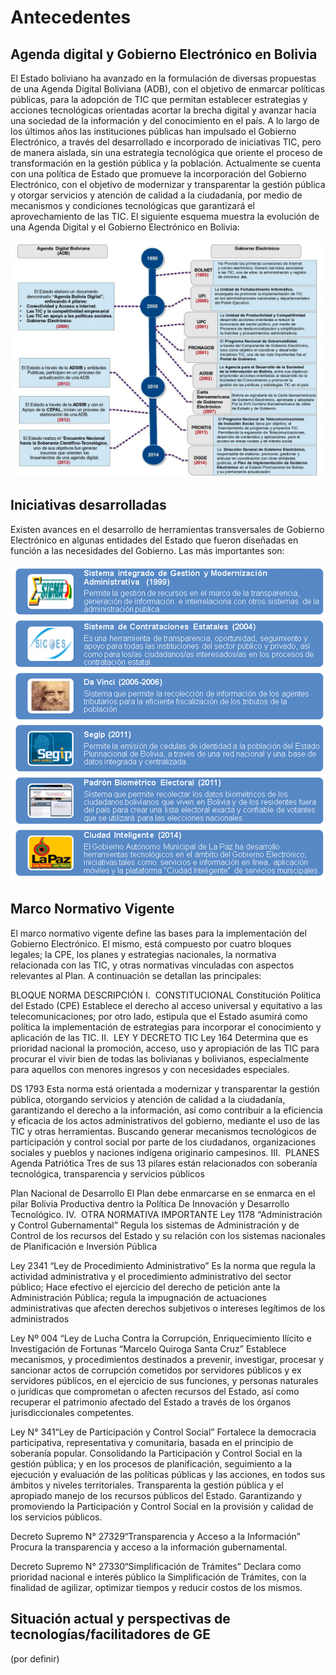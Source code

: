 # Antecedentes

## Agenda digital y Gobierno Electrónico en Bolivia

El Estado boliviano ha avanzado en la formulación de diversas propuestas de una Agenda Digital Boliviana (ADB), con el objetivo de enmarcar políticas públicas,  para la adopción de TIC que permitan establecer estrategias y acciones tecnológicas orientadas acortar la brecha digital y avanzar hacia una sociedad de la información y del conocimiento en el país. A lo largo de  los últimos años las instituciones públicas han impulsado el Gobierno Electrónico, a través del desarrollado e incorporado de iniciativas TIC, pero de manera aislada, sin una estrategia tecnológica que oriente el proceso de transformación en la gestión pública y la  población.
Actualmente se cuenta con una política de Estado que promueve la incorporación del Gobierno Electrónico, con el objetivo de modernizar y transparentar la gestión pública y otorgar servicios y atención de calidad a la ciudadanía, por medio de mecanismos y condiciones tecnológicas que garantizará el aprovechamiento de las TIC.
El siguiente esquema muestra la evolución de una Agenda Digital y el Gobierno Electrónico en Bolivia:

![Evolución de una Agenda Digital y el Gobierno Electrónico en Bolivia](../imagenes/antecedentes_agenda_digital.jpg)

## Iniciativas desarrolladas

Existen avances en el desarrollo de herramientas transversales de Gobierno Electrónico en algunas entidades del Estado que fueron diseñadas en función a las necesidades del Gobierno. Las más importantes son:

![Herramientas transversales de Gobierno Electrónico](../imagenes/antecedentes_herramientas.png)

## Marco Normativo Vigente

El marco normativo vigente define las bases para la implementación del Gobierno Electrónico. El mismo, está compuesto por cuatro bloques legales; la CPE, los planes y estrategias nacionales, la normativa relacionada con las TIC, y otras normativas vinculadas con aspectos relevantes al Plan. A continuación se detallan las principales: 

BLOQUE
NORMA
DESCRIPCIÓN
I.  CONSTITUCIONAL
Constitución Política del Estado (CPE)
Establece el derecho al acceso universal y equitativo a las telecomunicaciones; por otro lado, estipula que el Estado asumirá como política la implementación de estrategias para incorporar el conocimiento y aplicación de las TIC.
II.  LEY Y DECRETO TIC
Ley 164
Determina que es prioridad nacional la promoción, acceso, uso y apropiación de las TIC para procurar el vivir bien de todas las bolivianas y bolivianos, especialmente para aquellos con menores ingresos y con necesidades especiales. 

DS 1793
Esta norma está orientada a modernizar y transparentar la gestión pública, otorgando servicios y atención de calidad a la ciudadanía, garantizando el derecho a la información, así como contribuir a la eficiencia y eficacia de los actos administrativos del gobierno, mediante el uso de las TIC y otras herramientas. Buscando generar mecanismos tecnológicos de participación y control social por parte de los ciudadanos, organizaciones sociales y pueblos y naciones indígena originario campesinos. 
III.  PLANES
Agenda Patriótica
Tres de sus 13 pilares están relacionados con soberanía tecnológica, transparencia y servicios públicos

Plan Nacional de Desarrollo
El Plan debe enmarcarse en se enmarca en el pilar Bolivia Productiva dentro la Política De Innovación y Desarrollo Tecnológico.
IV.  OTRA NORMATIVA IMPORTANTE
Ley 1178 “Administración y Control Gubernamental”
Regula los sistemas de Administración y de Control de los recursos del Estado y su relación con los sistemas nacionales de Planificación e Inversión Pública

Ley 2341 “Ley de Procedimiento Administrativo”
Es la norma que regula la actividad administrativa y el procedimiento administrativo del sector público; Hace efectivo el ejercicio del derecho de petición ante la Administración Pública; regula la impugnación de actuaciones administrativas que afecten derechos subjetivos o intereses legítimos de los administrados

Ley Nº 004  “Ley de Lucha Contra la Corrupción, Enriquecimiento Ilícito e Investigación de Fortunas “Marcelo Quiroga Santa Cruz”
Establece mecanismos, y procedimientos destinados a prevenir, investigar, procesar y sancionar actos de corrupción cometidos por servidores públicos y ex servidores públicos, en el ejercicio de sus funciones, y personas naturales o jurídicas que comprometan o afecten recursos del Estado, así como recuperar el patrimonio afectado del Estado a través de los órganos jurisdiccionales competentes.

Ley N° 341“Ley de Participación y Control Social”
Fortalece la democracia participativa, representativa y comunitaria, basada en el principio de soberanía popular. Consolidando la Participación y Control Social en la gestión pública; y en los procesos de planificación, seguimiento a la ejecución y evaluación de las políticas públicas y las acciones, en todos sus ámbitos y niveles territoriales. Transparenta la gestión pública y el apropiado manejo de los recursos públicos del Estado. Garantizando y promoviendo la Participación y Control Social en la provisión y calidad de los servicios públicos.

Decreto Supremo N° 27329“Transparencia y Acceso a la Información”
Procura la transparencia y acceso a la información gubernamental.

Decreto Supremo N° 27330“Simplificación de Trámites”
Declara como prioridad nacional e interés público la Simplificación de Trámites, con la finalidad de agilizar, optimizar tiempos y reducir costos de los mismos.

## Situación actual y perspectivas de tecnologías/facilitadores de GE

(por definir)
